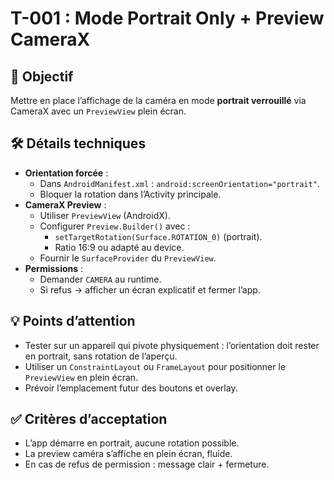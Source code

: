 # T-001 : Mode Portrait Only + Preview CameraX

## 🎯 Objectif
Mettre en place l’affichage de la caméra en mode **portrait verrouillé** via CameraX avec un `PreviewView` plein écran.

## 🛠 Détails techniques
- **Orientation forcée** :
  - Dans `AndroidManifest.xml` : `android:screenOrientation="portrait"`.
  - Bloquer la rotation dans l’Activity principale.
- **CameraX Preview** :
  - Utiliser `PreviewView` (AndroidX).
  - Configurer `Preview.Builder()` avec :
    - `setTargetRotation(Surface.ROTATION_0)` (portrait).
    - Ratio 16:9 ou adapté au device.
  - Fournir le `SurfaceProvider` du `PreviewView`.
- **Permissions** :
  - Demander `CAMERA` au runtime.
  - Si refus → afficher un écran explicatif et fermer l’app.

## 💡 Points d’attention
- Tester sur un appareil qui pivote physiquement : l’orientation doit rester en portrait, sans rotation de l’aperçu.
- Utiliser un `ConstraintLayout` ou `FrameLayout` pour positionner le `PreviewView` en plein écran.
- Prévoir l’emplacement futur des boutons et overlay.

## ✅ Critères d’acceptation
- L’app démarre en portrait, aucune rotation possible.
- La preview caméra s’affiche en plein écran, fluide.
- En cas de refus de permission : message clair + fermeture.